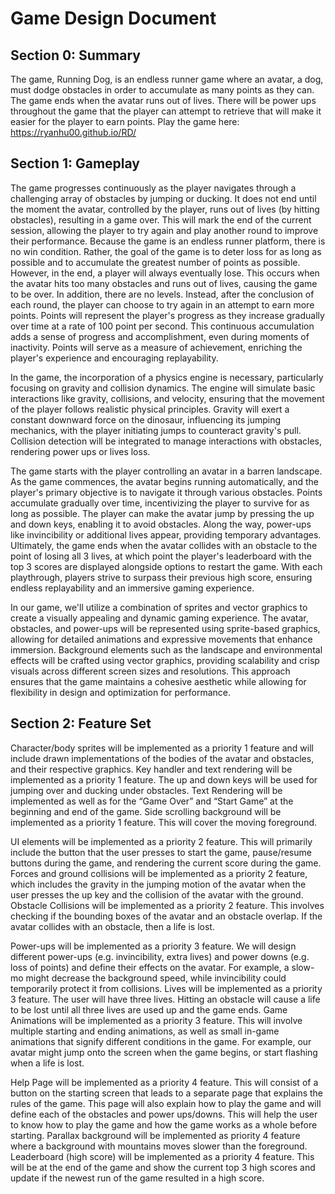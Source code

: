 # Game Design Document

## Section 0: Summary
The game, Running Dog, is an endless runner game where an avatar, a dog, must dodge obstacles in order to accumulate as many points as they can. The game ends when the avatar runs out of lives. There will be power ups throughout the game that the player can attempt to retrieve that will make it easier for the player to earn points. 
Play the game here: https://ryanhu00.github.io/RD/ 

## Section 1: Gameplay
The game progresses continuously as the player navigates through a challenging array of obstacles by jumping or ducking. It does not end until the moment the avatar, controlled by the player, runs out of lives (by hitting obstacles), resulting in a game over. This will mark the end of the current session, allowing the player to try again and play another round to improve their performance. Because the game is an endless runner platform, there is no win condition. Rather, the goal of the game is to deter loss for as long as possible and to accumulate the greatest number of points as possible. However, in the end, a player will always eventually lose. This occurs when the avatar hits too many obstacles and runs out of lives, causing the game to be over. In addition, there are no levels. Instead, after the conclusion of each round, the player can choose to try again in an attempt to earn more points. Points will represent the player's progress as they increase gradually over time at a rate of 100 point per second. This continuous accumulation adds a sense of progress and accomplishment, even during moments of inactivity. Points will serve as a measure of achievement, enriching the player's experience and encouraging replayability.
    
In the game, the incorporation of a physics engine is necessary, particularly focusing on gravity and collision dynamics. The engine will simulate basic interactions like gravity, collisions, and velocity, ensuring that the movement of the player follows realistic physical principles. Gravity will exert a constant downward force on the dinosaur, influencing its jumping mechanics, with the player initiating jumps to counteract gravity's pull. Collision detection will be integrated to manage interactions with obstacles, rendering power ups or lives loss.

The game starts with the player controlling an avatar in a barren landscape. As the game commences, the avatar begins running automatically, and the player's primary objective is to navigate it through various obstacles. Points accumulate gradually over time, incentivizing the player to survive for as long as possible. The player can make the avatar jump by pressing the up and down keys, enabling it to avoid obstacles. Along the way, power-ups like invincibility or additional lives appear, providing temporary advantages. Ultimately, the game ends when the avatar collides with an obstacle to the point of losing all 3 lives, at which point the player's leaderboard with the top 3 scores are displayed alongside options to restart the game. With each playthrough, players strive to surpass their previous high score, ensuring endless replayability and an immersive gaming experience.

In our game, we'll utilize a combination of sprites and vector graphics to create a visually appealing and dynamic gaming experience. The avatar, obstacles, and power-ups will be represented using sprite-based graphics, allowing for detailed animations and expressive movements that enhance immersion. Background elements such as the landscape and environmental effects will be crafted using vector graphics, providing scalability and crisp visuals across different screen sizes and resolutions. This approach ensures that the game maintains a cohesive aesthetic while allowing for flexibility in design and optimization for performance. 


## Section 2: Feature Set
Character/body sprites will be implemented as a priority 1 feature and will include drawn implementations of the bodies of the avatar and obstacles, and their respective graphics. Key handler and text rendering will be implemented as a priority 1 feature. The up and down keys will be used for jumping over and ducking under obstacles. Text Rendering will be implemented as well as for the “Game Over” and “Start Game” at the beginning and end of the game. Side scrolling background will be implemented as a priority 1 feature. This will cover the moving foreground.

UI elements will be implemented as a priority 2 feature. This will primarily include the button that the user presses to start the game, pause/resume buttons during the game, and rendering the current score during the game. Forces and ground collisions will be implemented as a priority 2 feature, which includes the gravity in the jumping motion of the avatar when the user presses the up key and the collision of the avatar with the ground. Obstacle Collisions will be implemented as a priority 2 feature. This involves checking if the bounding boxes of the avatar and an obstacle overlap. If the avatar collides with an obstacle, then a life is lost.

Power-ups will be implemented as a priority 3 feature. We will design different power-ups (e.g. invincibility, extra lives) and power downs (e.g. loss of points) and define their effects on the avatar. For example, a slow-mo might decrease the background speed, while invincibility could temporarily protect it from collisions. Lives will be implemented as a priority 3 feature. The user will have three lives. Hitting an obstacle will cause a life to be lost until all three lives are used up and the game ends. Game Animations will be implemented as a priority 3 feature. This will involve multiple starting and ending animations, as well as small in-game animations that signify different conditions in the game. For example, our avatar might jump onto the screen when the game begins, or start flashing when a life is lost.

Help Page will be implemented as a priority 4 feature. This will consist of a button on the starting screen that leads to a separate page that explains the rules of the game. This page will also explain how to play the game and will define each of the obstacles and power ups/downs. This will help the user to know how to play the game and how the game works as a whole before starting. Parallax background will be implemented as priority 4 feature where a background with mountains moves slower than the foreground. Leaderboard (high score) will be implemented as a priority 4 feature. This will be at the end of the game and show the current top 3 high scores and update if the newest run of the game resulted in a high score.

